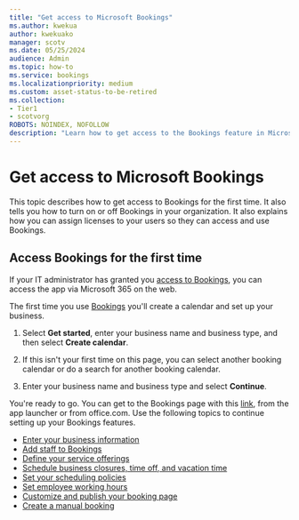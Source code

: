 ```yaml
---
title: "Get access to Microsoft Bookings"
ms.author: kwekua
author: kwekuako
manager: scotv
ms.date: 05/25/2024
audience: Admin
ms.topic: how-to
ms.service: bookings
ms.localizationpriority: medium
ms.custom: asset-status-to-be-retired
ms.collection: 
- Tier1
- scotvorg
ROBOTS: NOINDEX, NOFOLLOW
description: "Learn how to get access to the Bookings feature in Microsoft 365."
---
```


# Get access to Microsoft Bookings

This topic describes how to get access to Bookings for the first time. It also tells you how to turn on or off Bookings in your organization. It also explains how you can assign licenses to your users so they can access and use Bookings.

## Access Bookings for the first time

If your IT administrator has granted you [access to Bookings](/microsoft-365/bookings/turn-bookings-on-or-off), you can access the app via Microsoft 365 on the web.

The first time you use [Bookings](https://outlook.office.com/bookings/onboarding) you'll create a calendar and set up your business.

1. Select **Get started**, enter your business name and business type, and then select **Create calendar**.

1. If this isn't your first time on this page, you can select another booking calendar or do a search for another booking calendar.

1. Enter your business name and business type and select **Continue**.

You're ready to go. You can get to the Bookings page with this [link](https://outlook.office.com/bookings/onboarding), from the app launcher or from office.com. Use the following topics to continue setting up your Bookings features.

- [Enter your business information](enter-business-information.md)
- [Add staff to Bookings](add-staff.md)
- [Define your service offerings](define-service-offerings.md)
- [Schedule business closures, time off, and vacation time](schedule-closures-time-off-vacation.md)
- [Set your scheduling policies](set-scheduling-policies.md)
- [Set employee working hours](employee-hours.md)
- [Customize and publish your booking page](customize-booking-page.md)
- [Create a manual booking](create-a-manual-booking.md)
